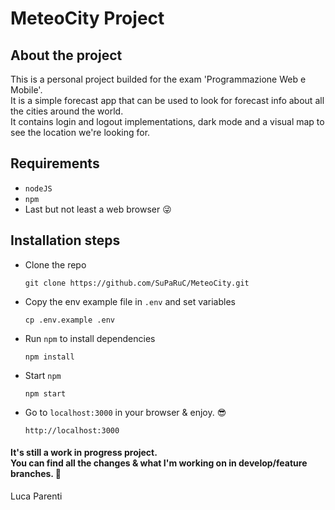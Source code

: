 # MeteoCity Project

## About the project
This is a personal project builded for the exam 'Programmazione Web e Mobile'.<br>
It is a simple forecast app that can be used to look for forecast info about all the cities around the world.<br>
It contains login and logout implementations, dark mode and a visual map to see the location we're looking for.

## Requirements
- `nodeJS`
- `npm`
- Last but not least a web browser 😜

## Installation steps
- Clone the repo
  ```
  git clone https://github.com/SuPaRuC/MeteoCity.git
  ```
- Copy the env example file in `.env` and set variables
  ```
  cp .env.example .env
  ```
- Run `npm` to install dependencies
  ```
  npm install
  ```
- Start `npm`
  ```
  npm start
  ```
- Go to `localhost:3000` in your browser & enjoy. 😎
  ```
  http://localhost:3000
  ```

#### It's still a work in progress project.<br>You can find all the changes & what I'm working on in develop/feature branches. 🚀

Luca Parenti
